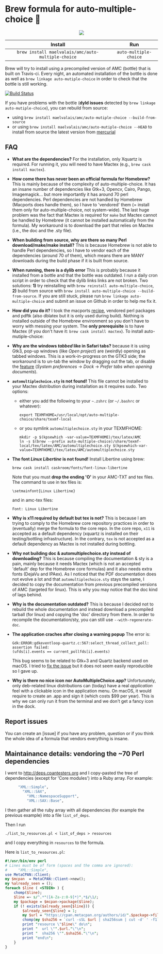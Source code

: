 Brew formula for auto-multiple-choice 📖
========================================

<p align="center">
  <img src="https://user-images.githubusercontent.com/2195781/34616703-4ef9a912-f239-11e7-82ec-256acf855104.png">
</p>


|                      Install                      |           Run          |
|:-------------------------------------------------:|:----------------------:|
| `brew install maelvalais/amc/auto-multiple-choice`| `auto-multiple-choice` |

Brew will try to install using a precompiled version of AMC (bottle) that
is built on Travis-ci. Every night, an automated installation of the bottle
is done as well as `brew linkage auto-mutiple-choice` in order to check
that the bottle is still working.

[![Build Status](https://travis-ci.org/maelvalais/homebrew-amc.svg?branch=master)](https://travis-ci.org/maelvalais/homebrew-amc)

If you have problems with the bottle (**dyld issues** detected by
`brew linkage auto-mutiple-choice`), you can rebuild from source:
- using `brew install maelvalais/amc/auto-mutiple-choice --build-from-source`
- or using `brew install maelvalais/amc/auto-mutiple-choice --HEAD` to install from source the latest version from [mercurial]

[mercurial]: https://bitbucket.org/auto-multiple-choice/auto-multiple-choice

## FAQ

- **What are the dependencies?** For the installation, only Xquartz is
  required. For running it, you will need to have Mactex (e.g.,
  `brew cask install mactex`).
- **How come there has never been an official formula for Homebrew?** This
  is mainly because of the complexity of auto-multiple-choice. It has an
  insane number of dependencies like Gtk+3, Opencv, Cairo, Pango,
  Imagemagick... but more importantly it has around 70 perl dependencies.
  Perl dependencies are not handled by Homebrew (Macports does handle them),
  so I have to 'vendored' them (= install them only for auto-multiple-choice,
  not system-wide). The last huge problem was the fact that Mactex is required
  for `make` but Mactex cannot be handled by Homebrew (it cannot be
  installed automatically from the formula). My workaround is to download
  the part that relies on Mactex (i.e., the doc and the .sty file).
- **When building from source, why are there so many Perl download/make/make install?**
  This is because Homebrew is not able to handle Perl dependencies, so I
  have to vendor each of the dependencies (around 70 of them), which means
  there are MANY downloads during the build phase if it is built from source.
- **When running, there is a dylib error** This is probably because it
  installed from a bottle and that the bottle was outdated. I run a daily
  cron script in order to check that the dylib links links are not broken.
  Two solutions: **1)** try reinstalling with `brew reinstall
  auto-multiple-choice`, **2)** build from source with `brew install
  auto-multiple-choice --build-from-source`. If you are still stuck, please
  run `brew linkage auto-multiple-choice` and submit an issue on Github
  in order to help me fix it.
- **How did you do it?** I took the macports [recipe][macports], vendored
  perl packages and pdftk (also dblatex but it is only used during build).
  Nothing is installed outside of the Homebrew environment so you don't
  have to worry with messing your system. The **only prerequisite** is to
  have Mactex (if you don't have it: `brew cask install mactex`). To
  install auto-mutiple-choice:

- **Why are the windows _tabbed_ like in Safari tabs?**  because it is
  using Gtk3, pop-up windows (like _Open project_) are (weirdly) opening
  as tabbed windows. This is a work-in-progress on the GTK3 side; the
  workaround is to un-tab the window by dragging out the tab, or disable
  the [feature](https://support.apple.com/kb/PH25244?locale=en_US)
  (_System preferences_ -> _Dock_ -> _Prefer tabs when opening
  documents_).
- **`automultiplechoice.sty` is not found!** This file cannot be installed
  to your Mactex distribution during installation as it requires sudo. Two
  options:
  - either you add the following to your `~.zshrc` (or `~/.bashrc` or
    whatever):

        export TEXMFHOME=/usr/local/opt/auto-multiple-choice/share/texmf-local

  - or you symlink `automultiplechoice.sty` in your TEXMFHOME:

        mkdir -p $(kpsewhich -var-value=TEXMFHOME)/tex/latex/AMC
        ln -s $(brew --prefix auto-multiple-choice)/share/texmf-local/tex/latex/AMC/automultiplechoice.sty $(kpsewhich-var-value=TEXMFHOME)/tex/latex/AMC/automultiplechoice.sty
- **The font *Linux Libertine* is not found!** Install Libertine using brew:

      brew cask install caskroom/fonts/font-linux-libertine

  Note that you must **drop the ending 'O'** in your AMC-TXT and tex files.
  The command to use in tex files is:

      \setmainfont{Linux Libertine}

  and in amc-tex files:

      Font: Linux Libertine

- **Why is x11 required by default but tex is not?** This is because I am
  trying to comply to the Homebrew core repository practices in order to
  (eventually) merge the formula to the core repo. In the core repo, `x11`
  is accepted as a default dependency (xquartz is installed on their
  testing/bottling infrastructure). In the contrary, `tex` is not accepted
  as a default dependency as Mactex is not installed during bottling.
- **Why not building doc & automultiplechoice.sty instead of downloading?**
  This is because compiling the documentation & sty is a pain, mainly
  because it needs Mactex (which is not an accepted 'default' dep for the
  Homebrew core formulas) and it also needs extra fonts (DejaVu and IPAex).
  As I noticed that the PDF documentation does not evolve a lot and that
  `automultiplechoice.sty` stays the same, I decided to copy the
  documentation from previous precompiled versions of AMC (targeted for
  linux). This is why you may notice that the doc kind of lags behind.
- **Why is the documentation outdated?** This is because I decided not to
  rebuild the whole documentation and instead download a precompiled
  tarball (for linux) and copying the 'doc' directory from there. In order
  to recompile the documentation/sty, you can still use
  `--with-regenerate-doc`.

- **The application craches after closing a warning popup** The error is:

      Gdk:ERROR:gdkeventloop-quartz.c:567:select_thread_collect_poll: assertion failed:
      (ufds[i].events == current_pollfds[i].events)

  This bug seems to be related to Gtk+3 and Quartz backend used on macOS. I
  tried to [fix the issue][gtk-craches] but it does not seem easily
  reproducible so I gave up.

- **Why is there no nice icon nor AutoMultipleChoice.app?** Unfortunately,
  only deb-related linux distributions can (today) have a real _application_
  feel with a clickable icon in the application menu. On macOS, it would
  require to create an .app and sign it (which costs $99 per year). This is
  why we can only run it from the terminal and we don't get a fancy icon
  in the dock.

## Report issues

You can create an [issue] if you have any problem, question or if you
think the whole idea of a formula that vendors everything is insane.

[issues]: https://github.com/maelvalais/homebrew-amc/issues
[gtk-craches]: https://bitbucket.org/auto-multiple-choice/auto-multiple-choice/pull-requests/43/fix-the-assertion-failed-when-readding-an/diff#comment-53125101
[macports]: https://github.com/macports/macports-ports/blob/d894802c28bda4045d956f327b3d5af89576bb22/x11/auto-multiple-choice/Portfile

<!--
### Notes in the Gtk3/window tabbing issue

1. The article about "Automatic NSWindow Tabbing" in macOS Sierra:
   https://developer.apple.com/library/content/releasenotes/AppKit/RN-AppKit/index.html
2. The GTK issue talking about this: https://bugzilla.gnome.org/show_bug.cgi?id=776602
3. Also, how Mozilla disabled that: https://bugzilla.mozilla.org/show_bug.cgi?id=1280546
-->

## Maintainance details: vendoring the ~70 Perl dependencies

I went to http://deps.cpantesters.org and I copy-pasted the tree of dependencies
(except for 'Core modules') into a Ruby array. For example:
```ruby
      "XML::Simple",
        "XML::SAX",
          "XML::NamespaceSupport",
          "XML::SAX::Base",
```

I then gather all the ruby array with all dependencies (for example the
previous example) into a file `list_of_deps`.

Then I run

    ./list_to_resources.pl < list_of_deps > resources

and I copy everything in `resources` to the formula.

Here is `list_to_resources.pl`:
```perl
#!/usr/bin/env perl
# Lines must be of form (spaces and the comma are ignored):
#     "XML::Simple",
use MetaCPAN::Client;
my $mcpan  = MetaCPAN::Client->new();
my %already_seen = ();
foreach $line ( <STDIN> ) {
    chomp($line);
    $line =~ s/^.*"([A-Za-z:0-9]*)".*$/\1/;
    my $package = $mcpan->package($line);
    if (! exists($already_seen{$line})) {
        $already_seen{$line} = 1;
        my $url = "https://cpan.metacpan.org/authors/id/".$package->file();
        chomp(my $sha256 = `curl -sSL $url | sha256sum | cut -d' ' -f1`);
        print "resource \"$line\" do\n";
        print "  url \"".$url."\"\n";
        print "  sha256 \"".$sha256."\"\n";
        print "end\n";
    }
}
```
